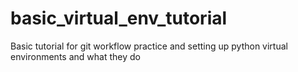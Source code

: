# basic_virtual_env_tutorial
Basic tutorial for git workflow practice and setting up python virtual environments and what they do
